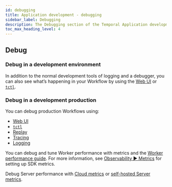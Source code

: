 ```yaml
---
id: debugging
title: Application development - debugging
sidebar_label: Debugging
description: The Debugging section of the Temporal Application development guide covers the many ways to test the state of your Temporal Application; that is, ways to view which Workflow Executions are tracked by the Platform and the state of any given Workflow Execution, either currently or at points of an execution.
toc_max_heading_level: 4
---
```


<!-- THIS FILE IS GENERATED. DO NOT EDIT THIS FILE DIRECTLY -->

## Debug



### Debug in a development environment

In addition to the normal development tools of logging and a debugger, you can also see what’s happening in your Workflow by using the [Web UI](/web-ui) or [`tctl`](/tctl/).

### Debug in a development production

You can debug production Workflows using:

- [Web UI](/web-ui)
- [`tctl`](/tctl/)
- [Replay](#replay)
- [Tracing](/application-development/observability#tracing)
- [Logging](/application-development/observability#logging)

You can debug and tune Worker performance with metrics and the [Worker performance guide](/application-development/worker-performance). For more information, see [Observability ▶️ Metrics](/application-development/observability#metrics) for setting up SDK metrics.

Debug Server performance with [Cloud metrics](/cloud/how-to-monitor-temporal-cloud-metrics) or [self-hosted Server metrics](/server/production-deployment#scaling-and-metrics).

